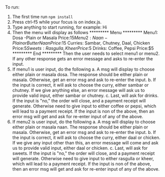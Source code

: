 To run:

1. The first time run `npm install`
2. Press ctrl-f5 while your focus is on index.js.
3. Type anything to start running, for example: Hi
4. Then the menu will display as follows
      ********* Menu *********
      Menu1: Dosa -Plain or Masala Price:$15
      Menu2: Naan -Plain or Butter Naan Price:$15
      Curries: Sambar, Chutney, Daal, Chicken Price:$5
      Sweets: Rasgulla, Kheer  Price:$5
      Drinks: Coffee, Pepsi  Price:$5
      ********* End *********
      Then the user needs to select menu1 or menu2. If any other response gets an error message and asks to re-enter the input.
5. If menu1 is user input, do the following
   a. A msg will display to choose either plain or masala dosa. The response should be either plain or masala.
       Otherwise, get an error msg and ask to re-enter the input.
   b. If the input is correct, it will ask to choose the curry, either sambar or chutney. 
       If we give anything else, an error message will ask us to provide valid input, either sambar or chutney.
   c. Last, will ask for drinks. If the input is "no," the order will close, and a payment receipt will generate.
      Otherwise need to give input to either coffee or pepsi, which will lead to a payment receipt.
      If the input is non of the above, then an error msg will get and ask for re-enter input of any of the above.
6. If menu2 is user input, do the following
   a. A msg will display to choose either plain or masala naan. The response should be either plain or masala.
      Otherwise, get an error msg and ask to re-enter the input.
   b. If the input is correct, it will ask to choose the curry, either daal or chicken. 
      If we give any input other than this, an error message will come and ask us to provide valid input, either daal or chicken.
   c. Last, will ask for sweets. If the input is "no," the order will close, and a payment receipt will generate.
      Otherwise need to give input to either rasgulla or kheer, which will lead to a payment receipt.
      If the input is non of the above, then an error msg will get and ask for re-enter input of any of the above.


